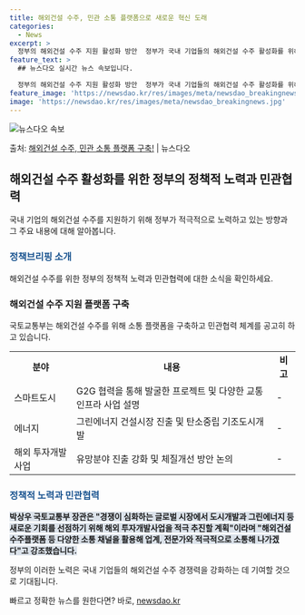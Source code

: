```yaml
---
title: 해외건설 수주, 민관 소통 플랫폼으로 새로운 혁신 도래
categories:
  - News
excerpt: >
  정부의 해외건설 수주 지원 활성화 방안  정부가 국내 기업들의 해외건설 수주 활성화를 위해 소통 플랫폼을 구…
feature_text: >
  ## 뉴스다오 실시간 뉴스 속보입니다.

  정부의 해외건설 수주 지원 활성화 방안  정부가 국내 기업들의 해외건설 수주 활성화를 위해 소통 플랫폼을 구…
feature_image: 'https://newsdao.kr/res/images/meta/newsdao_breakingnews.jpg'
image: 'https://newsdao.kr/res/images/meta/newsdao_breakingnews.jpg'
---
```


![뉴스다오 속보](https://newsdao.kr/res/images/meta/newsdao_breakingnews.jpg)

<p>출처: <a href="https://newsdao.kr/4752" rel="dofollow">해외건설 수주, 민관 소통 플랫폼 구축!</a> | 뉴스다오</p>

<h2 data-ke-size="size26">해외건설 수주 활성화를 위한 정부의 정책적 노력과 민관협력</h2>
<p data-ke-size="size16">국내 기업의 해외건설 수주를 지원하기 위해 정부가 적극적으로 노력하고 있는 방향과 그 주요 내용에 대해 알아봅니다.</p>

<h3><b><span style="color: #1a5490;">정책브리핑 소개</span></b></h3>
<p data-ke-size="size16">해외건설 수주를 위한 정부의 정책적 노력과 민관협력에 대한 소식을 확인하세요.</p>

<h3>해외건설 수주 지원 플랫폼 구축</h3>
<p data-ke-size="size16">국토교통부는 해외건설 수주를 위해 소통 플랫폼을 구축하고 민관협력 체계를 공고히 하고 있습니다.</p>

<table>
	<tr>
		<td style="text-align: center; height: 17px;"><b>분야</b></td>
		<td style="text-align: center; height: 17px;"><b>내용</b></td>
		<td style="text-align: center; height: 17px;"><b>비고</b></td>
	</tr>
	<tr>
		<td style="text-align: left;">스마트도시</td>
		<td style="text-align: left;">G2G 협력을 통해 발굴한 프로젝트 및 다양한 교통 인프라 사업 설명</td>
		<td style="text-align: left;">-</td>
	</tr>
	<tr>
		<td style="text-align: left;">에너지</td>
		<td style="text-align: left;">그린에너지 건설시장 진출 및 탄소중립 기조도시개발</td>
		<td style="text-align: left;">-</td>
	</tr>
	<tr>
		<td style="text-align: left;">해외 투자개발사업</td>
		<td style="text-align: left;">유망분야 진출 강화 및 체질개선 방안 논의</td>
		<td style="text-align: left;">-</td>
	</tr>
</table>

<h3><b><span style="color: #1a5490;">정책적 노력과 민관협력</span></b></h3>
<p data-ke-size="size16"><b><span style="background-color: #21538527;">박상우 국토교통부 장관은 "경쟁이 심화하는 글로벌 시장에서 도시개발과 그린에너지 등 새로운 기회를 선점하기 위해 해외 투자개발사업을 적극 추진할 계획"이라며 "해외건설 수주플랫폼 등 다양한 소통 채널을 활용해 업계, 전문가와 적극적으로 소통해 나가겠다"고 강조했습니다.</span></b></p>

<p data-ke-size="size16">정부의 이러한 노력은 국내 기업들의 해외건설 수주 경쟁력을 강화하는 데 기여할 것으로 기대됩니다.</p>
 

빠르고 정확한 뉴스를 원한다면? 바로, <a href="https://newsdao.kr" rel="dofollow">newsdao.kr</a>


